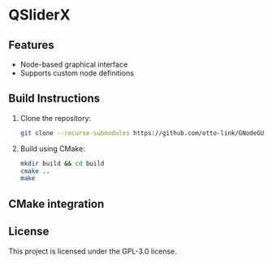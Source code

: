 # QSliderX

## Features

- Node-based graphical interface
- Supports custom node definitions

## Build Instructions

1. Clone the repository:
   ```bash
   git clone --recurse-submodules https://github.com/otto-link/GNodeGUI.git
   ```
2. Build using CMake:
   ```bash
   mkdir build && cd build
   cmake ..
   make
   ```

## CMake integration



## License

This project is licensed under the GPL-3.0 license.
